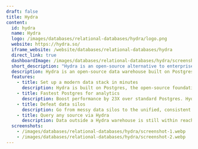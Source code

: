 ```yaml
---
draft: false
title: Hydra
content:
  id: hydra
  name: Hydra
  logo: /images/databases/relational-databases/hydra/logo.png
  website: https://hydra.so/
  iframe_website: /website/databases/relational-databases/hydra
  direct_link: true
  dashboardImage: /images/databases/relational-databases/hydra/screenshot-1.webp
  short_description: "Hydra is an open-source alternative to enterprise data warehouses and it's simple, fast, and adaptable to your needs."
  description: Hydra is an open-source data warehouse built on Postgres. Hydra leverages columnar storage, vectorized execution, and query parallelization to efficiently serve online analytical processing of queries (OLAP). Unlike traditional warehouses, Hydra supports Postgres heap tables, indexing, and native partitioning to process high-throughput transactional writes, quick lookup and operational queries, and hybrid transactional / analytics processing workloads (HTAP).
  features:
    - title: Set up a modern data stack in minutes
      description: Hydra is built on Postgres, the open-source foundation that powers millions of projects worldwide.
    - title: Fastest Postgres for analytics
      description: Boost performance by 23X over standard Postgres. Hydra adds columnar storage, parallel query execution, and vectorization.
    - title: Defeat data silos
      description: Go from messy data silos to the unified, consistent data source your team needs to solve hard problems. Load data easily with Postgres COPY or ETL tools like Airbyte or Fivetran to ingest data in real time.
    - title: Query any source via Hydra
      description: Data outside a Hydra warehouse is still within reach. SELECT, JOIN, and UPDATE data sources instantly via Hydra External Tables.
  screenshots:
    - /images/databases/relational-databases/hydra/screenshot-1.webp
    - /images/databases/relational-databases/hydra/screenshot-2.webp
---
```

